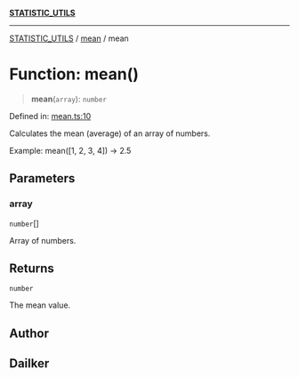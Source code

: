 [**STATISTIC_UTILS**](../../README.md)

***

[STATISTIC_UTILS](../../README.md) / [mean](../README.md) / mean

# Function: mean()

> **mean**(`array`): `number`

Defined in: [mean.ts:10](https://github.com/dailker/everyutil/blob/d12555c550c1d59295f536d15822ff0e97aceecb/src/statistic/mean.ts#L10)

Calculates the mean (average) of an array of numbers.

Example: mean([1, 2, 3, 4]) → 2.5

## Parameters

### array

`number`[]

Array of numbers.

## Returns

`number`

The mean value.

## Author

## Dailker
